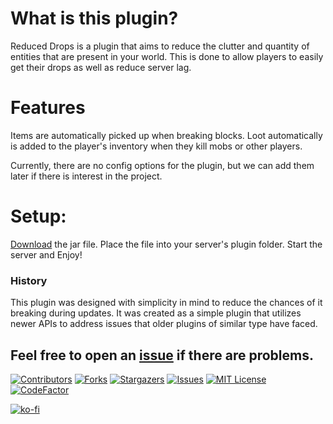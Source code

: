 # What is this plugin?
Reduced Drops is a plugin that aims to reduce the clutter and quantity of entities that are present in your world. This is done to allow players to easily get their drops as well as reduce server lag.

# Features
Items are automatically picked up when breaking blocks.
Loot automatically is added to the player's inventory when they kill mobs or other players.

  Currently, there are no config options for the plugin, but we can add them later if there is interest in the project.

# Setup:
[Download](https://modrinth.com/plugin/reduced-drops) the jar file.
Place the file into your server's plugin folder.
Start the server and Enjoy!

### History
This plugin was designed with simplicity in mind to reduce the chances of it breaking during updates. It was created as a simple plugin that utilizes newer APIs to address issues that older plugins of similar type have faced.


## Feel free to open an [issue](https://github.com/TrueDarkLord/ReduceDrops/issues) if there are problems. 
[![Contributors][contributors-shield]][contributors-url]
[![Forks][forks-shield]][forks-url]
[![Stargazers][stars-shield]][stars-url]
[![Issues][issues-shield]][issues-url]
[![MIT License][license-shield]][license-url]
[![CodeFactor](https://www.codefactor.io/repository/github/truedarklord/reducedrops/badge/main)](https://www.codefactor.io/repository/github/truedarklord/reducedrops/overview/main)

[![ko-fi](https://ko-fi.com/img/githubbutton_sm.svg)](https://ko-fi.com/O4O0OI3A2)


[contributors-shield]: https://img.shields.io/github/contributors/TrueDarkLord/ReduceDrops.svg?style=flat&logo=appveyor
[contributors-url]: https://github.com/TrueDarkLord/ReduceDrops/graphs/contributors
[forks-shield]: https://img.shields.io/github/forks/TrueDarkLord/ReduceDrops.svg?style=flat&logo=appveyor
[forks-url]: https://github.com/TrueDarkLord/ReduceDrops/network/members
[stars-shield]: https://img.shields.io/github/stars/TrueDarkLord/ReduceDrops.svg?style=flat&logo=appveyor
[stars-url]: https://github.com/Crazy-TrueDarkLord/ReduceDrops/stargazers
[issues-shield]: https://img.shields.io/github/issues/TrueDarkLord/ReduceDrops.svg?style=flat&logo=appveyor
[issues-url]: https://github.com/TrueDarkLord/ReduceDrops/issues
[license-shield]: https://img.shields.io/github/license/TrueDarkLord/ReduceDrops.svg?style=flat&logo=appveyor
[license-url]: https://github.com/TrueDarkLord/ReduceDrops/blob/main/LICENSE
